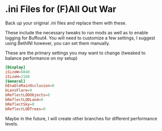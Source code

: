 # .ini Files for (F)All Out War

Back up your original .ini files and replace them with these.

These include the necessary tweaks to run mods as well as to enable logging for Buffout4. You will need to customize a few settings, I suggest using BethINI
however, you can set them manually.

These are the primary settings you may want to change (tweaked to balance performance on _my_ setup)

```toml
[Display]
iSizeW=6840
iSizeH=2160
[General]
bEnableRainOcclusion=0
bLensFlare=0
bReflectLODObjects=0
bReflectLODLand=0
bReflectSky=0
bReflectLODTrees=0
```

Maybe in the future, I will create other branches for different performance levels.
